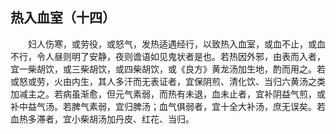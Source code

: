 ## 热入血室（十四）


&emsp;&emsp;妇人伤寒，或劳役，或怒气，发热适遇经行，以致热入血室，或血不止，或血不行，令人昼则明了安静，夜则谵语如见鬼状者是也。若热因外邪，由表而入者，宜一柴胡饮，或三柴胡饮，或四柴胡饮，或《良方》黄龙汤加生地，酌而用之。若或怒或劳，火由内生，其人多汗而无表证者，宜保阴煎、清化饮、当归六黄汤之类加减主之。若病虽渐愈，但元气素弱，而热有未退，血未止者，宜补阴益气煎，或补中益气汤。若脾气素弱，宜归脾汤；血气俱弱者，宜十全大补汤，庶无误矣。若血热多滞者，宜小柴胡汤加丹皮、红花、当归。


